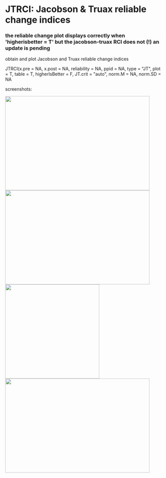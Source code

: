 # JTRCI: Jacobson & Truax reliable change indices

### the reliable change plot displays correctly when 'higherisbetter = T' but the jacobson-truax RCI does not (!) an update is pending ###

obtain and plot Jacobson and Truax reliable change indices

JTRCI(x.pre = NA, x.post = NA, reliability = NA, ppid = NA, type = "JT", plot = T, table = T, higherIsBetter = F, JT.crit = "auto", norm.M = NA, norm.SD = NA

screenshots:

<img width="460" height="300" src="https://github.com/AWKruijt/JTRCI/blob/master/screenshots/screenshot%20RCI.png">
  
<img width="460" height="300" src="https://github.com/AWKruijt/JTRCI/blob/master/screenshots/screenshot%20plot%20RCI.png">

<img height="300" src="https://github.com/AWKruijt/JTRCI/blob/master/screenshots/screenshot%20JT.png">
  
<img width="460" height="300" src="https://github.com/AWKruijt/JTRCI/blob/master/screenshots/screenshot%20plot%20JT.png">
